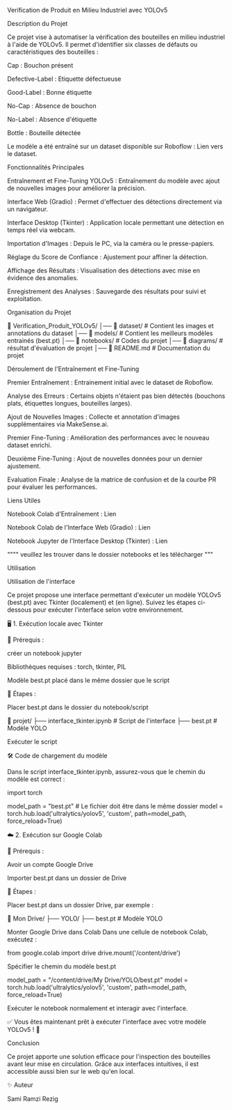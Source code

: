 Verification de Produit en Milieu Industriel avec YOLOv5



Description du Projet

Ce projet vise à automatiser la vérification des bouteilles en milieu industriel à l'aide de YOLOv5. Il permet d'identifier six classes de défauts ou caractéristiques des bouteilles :

Cap : Bouchon présent

Defective-Label : Etiquette défectueuse

Good-Label : Bonne étiquette

No-Cap : Absence de bouchon

No-Label : Absence d'étiquette

Bottle : Bouteille détectée

Le modèle a été entraîné sur un dataset disponible sur Roboflow : Lien vers le dataset.

Fonctionnalités Principales

Entraînement et Fine-Tuning YOLOv5 : Entraînement du modèle avec ajout de nouvelles images pour améliorer la précision.

Interface Web (Gradio) : Permet d'effectuer des détections directement via un navigateur.

Interface Desktop (Tkinter) : Application locale permettant une détection en temps réel via webcam.

Importation d'Images : Depuis le PC, via la caméra ou le presse-papiers.

Réglage du Score de Confiance : Ajustement pour affiner la détection.

Affichage des Résultats : Visualisation des détections avec mise en évidence des anomalies.

Enregistrement des Analyses : Sauvegarde des résultats pour suivi et exploitation.

Organisation du Projet

📂 Verification_Produit_YOLOv5/
│── 📁 dataset/            # Contient les images et annotations du dataset
│── 📁 models/             # Contient les meilleurs modèles entrainés (best.pt)
│── 📁 notebooks/          # Codes du projet
│── 📁 diagrams/           # résultat d'évaluation de projet
│── 📄 README.md           # Documentation du projet


Déroulement de l'Entraînement et Fine-Tuning

Premier Entraînement : Entrainement initial avec le dataset de Roboflow.

Analyse des Erreurs : Certains objets n'étaient pas bien détectés (bouchons plats, étiquettes longues, bouteilles larges).

Ajout de Nouvelles Images : Collecte et annotation d'images supplémentaires via MakeSense.ai.

Premier Fine-Tuning : Amélioration des performances avec le nouveau dataset enrichi.

Deuxième Fine-Tuning : Ajout de nouvelles données pour un dernier ajustement.

Evaluation Finale : Analyse de la matrice de confusion et de la courbe PR pour évaluer les performances.

Liens Utiles

Notebook Colab d'Entraînement : Lien

Notebook Colab de l'Interface Web (Gradio) : Lien

Notebook Jupyter de l'Interface Desktop (Tkinter) : Lien

"""" veuillez les trouver dans le dossier notebooks et les télécharger """



Utilisation

Utilisation de l'interface

Ce projet propose une interface permettant d'exécuter un modèle YOLOv5 (best.pt) avec Tkinter (localement) et  (en ligne).
Suivez les étapes ci-dessous pour exécuter l'interface selon votre environnement.



🖥️ 1. Exécution locale avec Tkinter

📌 Prérequis :

créer un notebook jupyter 

Bibliothèques requises : torch, tkinter, PIL

Modèle best.pt placé dans le même dossier que le script

🚀 Étapes :

Placer best.pt dans le dossier du notebook/script

📂 projet/
├── interface_tkinter.ipynb  # Script de l'interface
├── best.pt  # Modèle YOLO

Exécuter le script


🛠️ Code de chargement du modèle

Dans le script interface_tkinter.ipynb, assurez-vous que le chemin du modèle est correct :

import torch

model_path = "best.pt"  # Le fichier doit être dans le même dossier
model = torch.hub.load('ultralytics/yolov5', 'custom', path=model_path, force_reload=True)





☁️ 2. Exécution sur Google Colab

📌 Prérequis :

Avoir un compte Google Drive

Importer best.pt dans un dossier de Drive

🚀 Étapes :

Placer best.pt dans un dossier Drive, par exemple :

📂 Mon Drive/
├── YOLO/
    ├── best.pt  # Modèle YOLO

Monter Google Drive dans Colab
Dans une cellule de notebook Colab, exécutez :

from google.colab import drive
drive.mount('/content/drive')

Spécifier le chemin du modèle best.pt

model_path = "/content/drive/My Drive/YOLO/best.pt"
model = torch.hub.load('ultralytics/yolov5', 'custom', path=model_path, force_reload=True)

Exécuter le notebook normalement et interagir avec l'interface.




✅ Vous êtes maintenant prêt à exécuter l'interface avec votre modèle YOLOv5 ! 🚀

Conclusion

Ce projet apporte une solution efficace pour l'inspection des bouteilles avant leur mise en circulation. Grâce aux interfaces intuitives, il est accessible aussi bien sur le web qu'en local.


✨ Auteur

Sami Ramzi Rezig